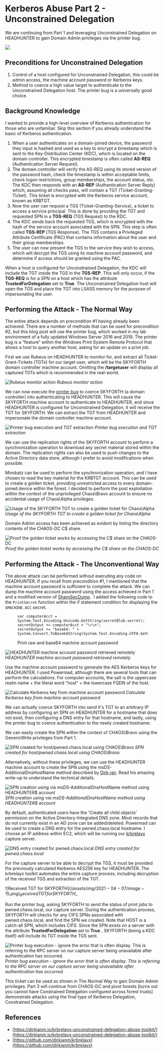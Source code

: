 # Kerberos Abuse Part 2 - Unconstrained Delegation

We are continuing from Part 1 and leveraging Unconstrained Delegation on HEADHUNTER to gain Domain Admin privileges via the printer bug.

![](/assets/img/2021-04-07/image-1.png)

## Preconditions for Unconstrained Delegation

1. Control of a host configured for Unconstrained Delegation, this could be admin access, the machine account password or Kerberos keys.
2. Method to coerce a high value target to authenticate to the Unconstrained Delegation host. The printer bug is a universally good choice.

## Background Knowledge

I wanted to provide a high-level overview of Kerberos authentication for those who are unfamiliar. Skip this section if you already understand the basic of Kerberos authentication.

1. When a user authenticates on a domain-joined device, the password they input is hashed and used as a key to encrypt a timestamp which is sent to the Key-Distribution Center (KDC), which is located on the domain controller. This encrypted timestamp is often called **AS-REQ** (Authentication Server Request).
2. The domain controller will verify the AS-REQ using its stored version of the password hash, check the timestamp is within acceptable limits, check logon restrictions, group memberships, the account status, etc. The KDC then responds with an **AS-REP** (Authentication Server Reply) which, assuming all checks pass, will contain a TGT (Ticket-Granting-Ticket). This ticket is encrypted with the Kerberos service account, known as KRBTGT.
3. Now the user can request a TGS (Ticket-Granting-Service), a ticket to access a service principal. This is done by providing the TGT and requested SPN in a **TGS-REQ** (TGS Request) to the KDC. 
4. The KDC sends back the requested TGS, which is encrypted with the hash of the service account associated with the SPN. This step is often called **TGS-REP** (TGS Response). The TGS contains a Privileged Attribute Certificate (PAC) that contains information about the user and their group memberships.
5. The user can now present the TGS to the service they wish to access, which will decrypt the TGS using its machine account password, and determine if access should be granted using the PAC.

When a host is configured for Unconstrained Delegation, the KDC will include the TGT inside the TGS in the **TGS-REP**. This will only occur, if the **TGS-REQ** is for a SPN on a host which has the attribute **TrustedForDelegation** set to **True**. The Unconstrained Delegation host will open the TGS and place the TGT into LSASS memory for the purpose of impersonating the user.

## Performing the Attack - The Normal Way

The entire attack depends on precondition #1 having already been achieved. There are a number of methods that can be used for precondition #2, but this blog post will use the printer bug, which worked in my lab environment of a fully updated Windows Server 2016 and 2019. The printer bug is a “feature” within the Windows Print System Remote Protocol that allows a host to query another host, asking for an update on a print job.

First we use Rubeus on HEADHUNTER to monitor for, and extract all Ticket-Grant-Tickets (TGTs) for our target user, which will be the SKYFORTH domain controller machine account. Omitting the **/targetuser** will display all captured TGTs which is recommended in the real-world.

![Rubeus monitor action](/assets/img/2021-04-07/image-2.png)
_Rubeus monitor action_

We can now execute the [printer bug](https://github.com/leechristensen/SpoolSample) to coerce SKYFORTH (a domain controller) into authenticating to HEADHUNTER. This will cause the SKYFORTH machine account to authenticate to HEADHUNTER, and since HEADHUNTER is configured for Unconstrained Delegation, it will receive the TGT for SKYFORTH. We can extract the TGT from HEADHUNTER and impersonate the domain controller machine account.

![Printer bug execution and TGT extraction](/assets/img/2021-04-07/image-3.png)
_Printer bug execution and TGT extraction_

We can use the replication rights of the SKYFORTH account to perform a synchronization operation to download any secret material stored within the domain. The replication rights can also be used to push changes to the Active Directory data store, although I prefer to avoid modifications when possible.

Mimikatz can be used to perform the synchronization operation, and I have chosen to read the key material for the KRBTGT account. This can be used to create a golden ticket, providing unrestricted access to every domain-joined device within the forest. I decided to perform the post exploitation within the context of the unprivileged Chaos\Bravo account to ensure no accidental usage of Chaos\Alpha privileges.

![Usage of the SKYFORTH TGT to create a golden ticket for Chaos\Alpha](/assets/img/2021-04-07/image-4.png)
_Usage of the SKYFORTH TGT to create a golden ticket for Chaos\Alpha_

Domain Admin access has been achieved as evident by listing the directory contents of the CHAOS-DC C$ share.

![Proof the golden ticket works by accessing the C$ share on the CHAOS-DC](/assets/img/2021-04-07/image-5.png)
_Proof the golden ticket works by accessing the C$ share on the CHAOS-DC_

## Performing the Attack - The Unconventional Way

The above attack can be performed without executing any code on HEADHUNTER. If you recall from precondition #1, I mentioned that the machine account password is sufficient to complete the attack. We can dump the machine account password using the access achieved in Part 1 and a modified version of [SharpSecDump](https://github.com/G0ldenGunSec/SharpSecDump). &nbsp;I added the following code to the `PrintSecret` function within the if statement condition for displaying the `$MACHINE.ACC` secret.

<figure class="kg-card kg-code-card"><pre><code class="language-csharp">var computerAcct = System.Text.Encoding.Unicode.GetString(secretBlob.secret);
secretOutput += computerAcct + "\r\n";
secretOutput += "base64: " + System.Convert.ToBase64String(System.Text.Encoding.UTF8.GetBytes(computerAcct));</code></pre>
<figcaption>Print raw and base64 machine account password</figcaption></figure>

![HEADHUNTER machine account password retrieved remotely](/assets/img/2021-04-07/image-10.png)
_HEADHUNTER machine account password retrieved remotely_

Use the machine account password to generate the AES Kerberos keys for HEADHUNTER. I used Powermad, although there are several tools that can perform the calculations. For computer accounts, the salt is the uppercase realm name + the literal word "host" + the lowercase FQDN of the host.

![Calculate Kerberos key from machine account password](/assets/img/2021-04-07/image-11.png)
_Calculate Kerberos key from machine account password_

We can actually coerce SKYFORTH into send it's TGT to an arbitrary IP address by configuring an SPN on HEADHUNTER for a hostname that does not exist, then configuring a DNS entry for that hostname, and lastly, using the printer bug to coerce authentication to the newly created hostname.

We can easily create the SPN within the context of CHAOS\Bravo using the GenericWrite privileges from Part 1.

![SPN created for host/pwned.chaos.local using CHAOS\Bravo](/assets/img/2021-04-07/image-12.png)
_SPN created for host/pwned.chaos.local using CHAOS\Bravo_

Alternatively, without these privileges, we can use the HEADHUNTER machine account to create the SPN using the msDS-AdditionalDnsHostName method described by [Dirk-jan](https://dirkjanm.io/krbrelayx-unconstrained-delegation-abuse-toolkit/#control-over-serviceprincipalname-attribute-of-the-unconstrained-delegation-account). Read his amazing write-up to understand the technical details.

![SPN creation using via msDS-AdditionalDnsHostName method using HEADHUNTER$ account](/assets/img/2021-04-07/image-17.png)
_SPN creation using via msDS-AdditionalDnsHostName method using HEADHUNTER$ account_

By default, authenticated users have the 'Create all child objects' permission on the Active Directory-Integrated DNS zone. Most records that do not currently exist in an AD zone can be added/deleted. Powermad can be used to create a DNS entry for the pwned.chaos.local hostname. I choose an IP address within EC2, which will be running our [krbrelayx](https://github.com/dirkjanm/krbrelayx) capture server.

![DNS entry created for pwned.chaos.local](/assets/img/2021-04-07/image-14.png)
_DNS entry created for pwned.chaos.local_

For the capture server to be able to decrypt the TGS, it must be provided the previously calculated Kerberos AES256 key for HEADHUNTER. The krbrelayx toolkit automates the entire capture process, including decryption of the received TGS and extraction of the TGT.


![Received TGT for SKYFORTH$](/assets/img/2021-04-07/image-15.png)
_Received TGT for SKYFORTH$_

Run the printer bug, asking SKYFORTH to send the status of print jobs to pwned.chaos.local, our capture server. During the authentication process, SKYFORTH will checks for any CIFS SPNs associated with pwned.chaos.local, and find the SPN we created. Note that HOST is a catch-all SPN, which includes CIFS. Since the SPN exists on a server with the attribute **TrustedForDelegation** set to **True** , SKYFORTH (being a KDC itself) will include its TGT inside the TGS sent.

![Printer bug execution - ignore the error that is often display. This is referring to the RPC server on our capture server being unavailable after authentication has occurred.](/assets/img/2021-04-07/image-16.png)
_Printer bug execution - ignore the error that is often display. This is referring to the RPC server on our capture server being unavailable after authentication has occurred._

This ticket can be used as shown in The Normal Way to gain Domain Admin privileges. Part 3 will continue from CHAOS-DC and pivot forests [turns out you cannot have Constrained Delegation configured across forest trusts] demonstrate attacks using the final type of Kerberos Delegation, Constrained Delegation.

## References

- [https://dirkjanm.io/krbrelayx-unconstrained-delegation-abuse-toolkit/](https://dirkjanm.io/krbrelayx-unconstrained-delegation-abuse-toolkit/)
- [https://github.com/dirkjanm/krbrelayx](https://github.com/dirkjanm/krbrelayx)
